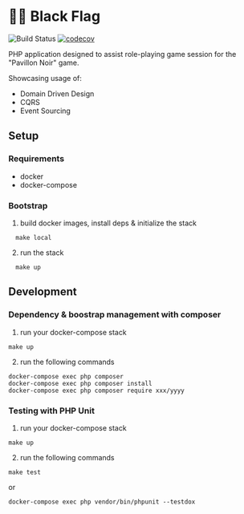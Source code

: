 # :pirate_flag: Black Flag

![Build Status](https://github.com/ludofleury/pavillon-noir/workflows/ci/badge.svg?branch=master) [![codecov](https://codecov.io/gh/ludofleury/pavillon-noir/branch/master/graph/badge.svg)](https://codecov.io/gh/ludofleury/pavillon-noir)

PHP application designed to assist role-playing game session for the "Pavillon Noir" game.

Showcasing usage of:

  - Domain Driven Design
  - CQRS
  - Event Sourcing

## Setup

### Requirements

- docker
- docker-compose

### Bootstrap

1. build docker images, install deps & initialize the stack

```
  make local
```

2. run the stack

```
  make up
```

## Development

### Dependency & boostrap management with composer

1. run your docker-compose stack

```
make up
```

2. run the following commands

```
docker-compose exec php composer 
docker-compose exec php composer install
docker-compose exec php composer require xxx/yyyy
```

### Testing with PHP Unit

1. run your docker-compose stack

```
make up
```

2. run the following commands

```
make test
```

or

```
docker-compose exec php vendor/bin/phpunit --testdox
```
